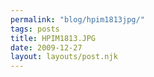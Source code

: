 ```yaml
---
permalink: "blog/hpim1813jpg/"
tags: posts
title: HPIM1813.JPG
date: 2009-12-27
layout: layouts/post.njk
---
```


